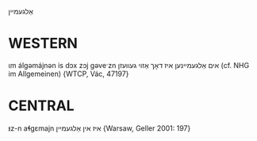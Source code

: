 אַלגעמיין

WESTERN
========

ɩm álgəmájnən is dɔx zɔj gəveˑzn אים אַלגעמיינען איז דאָך אַזוי געוועזן  (cf. NHG im Allgemeinen) {WTCP, Vác, 47197}

CENTRAL
========

ᵻz-n aɬgɛmajn איז אין אַלגעמיין {Warsaw, Geller 2001: 197}